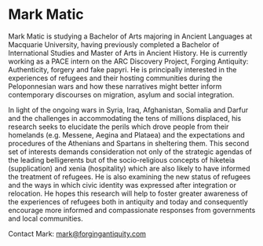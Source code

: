 # Mark Matic

Mark Matic is studying a Bachelor of Arts majoring in Ancient
Languages at Macquarie University, having previously completed a Bachelor of
International Studies and Master of Arts in Ancient History. He is currently
working as a PACE intern on the ARC Discovery Project, Forging Antiquity:
Authenticity, forgery and fake papyri. He is principally interested in the
experiences of refugees and their hosting communities during the Peloponnesian
wars and how these narratives might better inform contemporary discourses on migration,
asylum and social integration.

In light of the ongoing wars in Syria, Iraq, Afghanistan, Somalia
and Darfur and the challenges in accommodating the tens of millions displaced,
his research seeks to elucidate the perils which drove people from their homelands
(e.g. Messene, Aegina and Plataea) and the expectations and procedures of the
Athenians and Spartans in sheltering them. This second set of interests demands
consideration not only of the strategic agendas of the leading belligerents but
of the socio-religious concepts of hiketeia (supplication) and xenia (hospitality)
which are also likely to have informed the treatment of refugees.
He is also examining the new status of refugees and the ways in which civic identity
was expressed after integration or relocation. He hopes this research will help
to foster greater awareness of the experiences of refugees both in antiquity
and today and consequently encourage more informed and compassionate responses
from governments and local communities.

Contact Mark: mark@forgingantiquity.com
